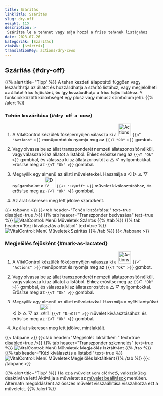 ```yaml
---
title: Szárítás
linkTitle: Szárítás
slug: dry-off
weight: 115
description: >
 Szárítsa le a tehenet vagy adja hozzá a friss tehenek listájához
date: 2023-07-26
kategóriák: [Szárítás]
címkék: [Szárítás]
translationKey: actions/dry-cows
---
```


## Szárítás {#dry-off}

{{% alert title="Tipp" %}}
A tehén kezdeti állapotától függően vagy leszáríthatja az állatot és hozzáadhatja a szárító listához, vagy megjelölheti az állatot friss fejősként, és így hozzáadhatja a friss fejős listához. A funkciók közötti különbséget egy plusz vagy mínusz szimbólum jelzi.
{{% /alert %}}

### Tehén leszárítása {#dry-off-a-cow}

1. A VitalControl készülék főképernyőjén válassza ki a &nbsp;<img src="/icons/actions.svg" width="40" align="bottom" alt="Actions" /> `{{<T "Actions" >}}` menüpontot és nyomja meg az `{{<T "Ok" >}}` gombot.

2. Vagy olvassa be az állat transzponderét nemzeti állatazonosító nélkül, vagy válassza ki az állatot a listából. Ehhez erősítse meg az `{{<T "Ok" >}}` gombbal, és válassza ki az állatazonosítót a △ ▽ nyílgombokkal. Erősítse meg az `{{<T "Ok" >}}` gombbal.

3. Megnyílik egy almenü az állati műveletekkel. Használja a ◁ ▷ △ ▽ nyílgombokat a <img src="/icons/actions/dryoff-plus.svg" width="35" align="bottom" alt="Dry off" /> `{{<T "DryOff" >}}` művelet kiválasztásához, és erősítse meg az `{{<T "Ok" >}}` gombbal.

4. Az állat sikeresen meg lett jelölve szárazként.

{{< tabpane >}}
{{< tab header="Tehén leszárítása:" text=true disabled=true />}}
{{% tab header="Transzponder beolvasása" text=true %}}
![VitalControl: Menü Műveletek Szárítás](../images/dryoff-scan.png "Tehén leszárítása")
{{% /tab %}}
{{% tab header="Kézi kiválasztás a listából" text=true %}}
![VitalControl: Menü Műveletek Szárítás](../images/dryoff.png "Tehén leszárítása")
{{% /tab %}}
{{< /tabpane >}}

### Megjelölés fejősként {#mark-as-lactated}

1. A VitalControl készülék főképernyőjén válassza ki a &nbsp;<img src="/icons/actions.svg" width="40" align="bottom" alt="Actions" /> `{{<T "Actions" >}}` menüpontot és nyomja meg az `{{<T "Ok" >}}` gombot.

2. Vagy olvassa be az állat transzponderét nemzeti állatazonosító nélkül, vagy válassza ki az állatot a listából. Ehhez erősítse meg az `{{<T "Ok" >}}` gombbal, és válassza ki az állatazonosítót a △ ▽ nyílgombokkal. Erősítse meg az `{{<T "Ok" >}}` gombbal.


3. Megnyílik egy almenü az állati műveletekkel. Használja a nyílbillentyűket ◁ ▷ △ ▽ az <img src="/icons/actions/dryoff-minus.svg" width="35" align="bottom" alt="Szárítás" /> `{{<T "DryOff" >}}` művelet kiválasztásához, és erősítse meg az `{{<T "Ok" >}}` gombbal.

4. Az állat sikeresen meg lett jelölve, mint laktált.

{{< tabpane >}}
{{< tab header="Megjelölés laktáltként:" text=true disabled=true />}}
{{% tab header="Transzponder szkennelés" text=true %}}
![VitalControl: Menü Műveletek Megjelölés laktáltként](../images/lactated-scan.png "Megjelölés laktáltként")
{{% /tab %}}
{{% tab header="Kézi kiválasztás a listából" text=true %}}
![VitalControl: Menü Műveletek Megjelölés laktáltként](../images/lactated.png "Megjelölés laktáltként")
{{% /tab %}}
{{< /tabpane >}}


{{% alert title="Tipp" %}}
Ha ez a művelet nem elérhető, valószínűleg deaktiválva lett! Aktiválja a műveletet az [művelet beállítások](../setting/) menüben. Alternatív megoldásként az összes művelet visszaállítása visszahozza ezt a műveletet.
{{% /alert %}}
